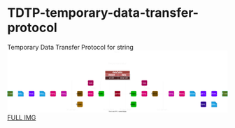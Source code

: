 # TDTP-temporary-data-transfer-protocol
Temporary Data Transfer Protocol for string
<br>
<img src="https://github.com/sunaipa5/TDTP-temporary-data-transfer-protocol/blob/main/temp-protocol.svg" />
<a href="https://raw.githubusercontent.com/sunaipa5/TDTP-temporary-data-transfer-protocol/0405269a38453621486144868909286bff0928fe/temp-protocol.svg">FULL IMG<a/>
